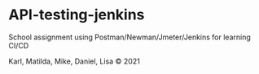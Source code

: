 # API-testing-jenkins

School assignment using Postman/Newman/Jmeter/Jenkins for learning CI/CD

Karl, Matilda, Mike, Daniel, Lisa
© 2021
